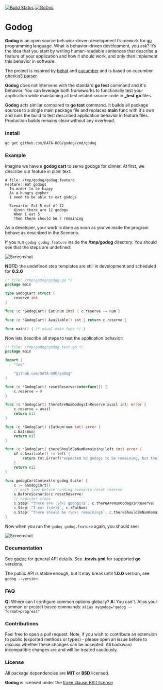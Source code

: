 [![Build Status](https://travis-ci.org/DATA-DOG/godog.svg?branch=master)](https://travis-ci.org/DATA-DOG/godog)
[![GoDoc](https://godoc.org/github.com/DATA-DOG/godog?status.svg)](https://godoc.org/github.com/DATA-DOG/godog)

# Godog

**Godog** is an open source behavior-driven development framework for [go][golang] programming language.
What is behavior-driven development, you ask? It’s the idea that you start by writing human-readable sentences that
describe a feature of your application and how it should work, and only then implement this behavior in software.

The project is inspired by [behat][behat] and [cucumber][cucumber] and is based on cucumber [gherkin3 parser][gherkin].

**Godog** does not intervene with the standard **go test** command and it's behavior. You can leverage both frameworks
to functionally test your application while maintaining all test related source code in **_test.go** files.

**Godog** acts similar compared to **go test** command. It builds all package sources to a single main package file
and replaces **main** func with it's own and runs the build to test described application behavior in feature files.
Production builds remains clean without any overhead.

### Install

    go get github.com/DATA-DOG/godog/cmd/godog

### Example

Imagine we have a **godog cart** to serve godogs for dinner. At first, we describe our feature
in plain text:

``` gherkin
# file: /tmp/godog/godog.feature
Feature: eat godogs
  In order to be happy
  As a hungry gopher
  I need to be able to eat godogs

  Scenario: Eat 5 out of 12
    Given there are 12 godogs
    When I eat 5
    Then there should be 7 remaining
```

As a developer, your work is done as soon as you’ve made the program behave as
described in the Scenario.

If you run `godog godog.feature` inside the **/tmp/godog** directory.
You should see that the steps are undefined:

![Screenshot](https://raw.github.com/DATA-DOG/godog/master/screenshots/undefined.png)

**NOTE:** the undefined step templates are still in development and scheduled for **0.2.0**

``` go
/* file: /tmp/godog/godog.go */
package main

type GodogCart struct {
	reserve int
}

func (c *GodogCart) Eat(num int) { c.reserve -= num }

func (c *GodogCart) Available() int { return c.reserve }

func main() { /* usual main func */ }
```

Now lets describe all steps to test the application behavior:

``` go
/* file: /tmp/godog/godog_test.go */
package main

import (
	"fmt"

	"github.com/DATA-DOG/godog"
)

func (c *GodogCart) resetReserve(interface{}) {
	c.reserve = 0
}

func (c *GodogCart) thereAreNumGodogsInReserve(avail int) error {
	c.reserve = avail
	return nil
}

func (c *GodogCart) iEatNum(num int) error {
	c.Eat(num)
	return nil
}

func (c *GodogCart) thereShouldBeNumRemaining(left int) error {
	if c.Available() != left {
		return fmt.Errorf("expected %d godogs to be remaining, but there is %d", left, c.Available())
	}
	return nil
}

func godogCartContext(s godog.Suite) {
	c := &GodogCart{}
	// each time before running scenario reset reserve
	s.BeforeScenario(c.resetReserve)
	// register steps
	s.Step(`^there are (\d+) godogs?$`, c.thereAreNumGodogsInReserve)
	s.Step(`^I eat (\d+)$`, c.iEatNum)
	s.Step(`^there should be (\d+) remaining$`, c.thereShouldBeNumRemaining)
}
```

Now when you run the `godog godog.feature` again, you should see:

![Screenshot](https://raw.github.com/DATA-DOG/godog/master/screenshots/passed.png)

### Documentation

See [godoc][godoc] for general API details.
See **.travis.yml** for supported **go** versions.

The public API is stable enough, but it may break until **1.0.0** version, see `godog --version`.

### FAQ

**Q:** Where can I configure common options globally?
**A:** You can't. Alias your common or project based commands: `alias mygodog="godog --format=progress"`

### Contributions

Feel free to open a pull request. Note, if you wish to contribute an extension to public (exported methods or types) -
please open an issue before to discuss whether these changes can be accepted. All backward incompatible changes are
and will be treated cautiously.

### License

All package dependencies are **MIT** or **BSD** licensed.

**Godog** is licensed under the [three clause BSD license][license]

[godoc]: http://godoc.org/github.com/DATA-DOG/godog "Documentation on godoc"
[golang]: https://golang.org/  "GO programming language"
[behat]: http://docs.behat.org/ "Behavior driven development framework for PHP"
[cucumber]: https://cucumber.io/ "Behavior driven development framework for Ruby"
[gherkin]: https://github.com/cucumber/gherkin-go "Gherkin3 parser for GO"
[license]: http://en.wikipedia.org/wiki/BSD_licenses "The three clause BSD license"
